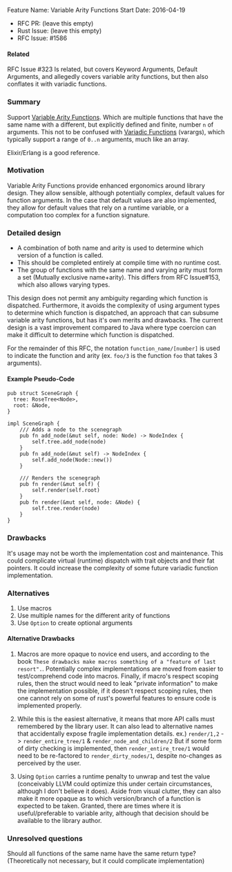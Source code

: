 Feature Name: Variable Arity Functions
Start Date: 2016-04-19
- RFC PR: (leave this empty)
- Rust Issue: (leave this empty)
- RFC Issue: #1586

#### Related
RFC Issue #323 Is related, but covers Keyword Arguments, Default Arguments, and allegedly covers variable arity functions, but then also conflates it with variadic functions.

### Summary
Support [Variable Arity Functions](https://en.wikipedia.org/wiki/Arity#Variable_arity). Which are multiple functions that have the same name with a different, but explicitly defined and finite, number `n` of arguments. This not to be confused with [Variadic Functions](https://en.wikipedia.org/wiki/Variadic_function) (varargs), which typically support a range of `0..n` arguments, much like an array.

Elixir/Erlang is a good reference.

### Motivation
Variable Arity Functions provide enhanced ergonomics around library design. They allow sensible, although potentially complex, default values for function arguments. In the case that default values are also implemented, they allow for default values that rely on a runtime variable, or a computation too complex for a function signature.

### Detailed design
- A combination of both name and arity is used to determine which version of a function is called.
- This should be completed entirely at compile time with no runtime cost.
- The group of functions with the same name and varying arity must form a set (Mutually exclusive name+arity). This differs from RFC Issue#153, which also allows varying types.

This design does not permit any ambiguity regarding which function is dispatched. Furthermore, it avoids the complexity of using argument types to determine which function is dispatched, an approach that can subsume variable arity functions, but has it's own merits and drawbacks. The current design is a vast improvement compared to Java where type coercion can make it difficult to determine which function is dispatched.

For the remainder of this RFC, the notation `function_name/[number]` is used to indicate the function and arity (ex. `foo/3` is the function `foo` that takes 3 arguments).

#### Example Pseudo-Code
```
pub struct SceneGraph {
  tree: RoseTree<Node>,
  root: &Node,
}

impl SceneGraph {
    /// Adds a node to the scenegraph
    pub fn add_node(&mut self, node: Node) -> NodeIndex {
        self.tree.add_node(node)
    }
    pub fn add_node(&mut self) -> NodeIndex {
        self.add_node(Node::new())
    }

    /// Renders the scenegraph
    pub fn render(&mut self) {
        self.render(self.root)
    }
    pub fn render(&mut self, node: &Node) {
        self.tree.render(node)
    }
}
```

### Drawbacks
It's usage may not be worth the implementation cost and maintenance.
This could complicate virtual (runtime) dispatch with trait objects and their fat pointers.
It could increase the complexity of some future variadic function implementation.

### Alternatives
1. Use macros
2. Use multiple names for the different arity of functions
3. Use `Option` to create optional arguments

#### Alternative Drawbacks
1. Macros are more opaque to novice end users, and according to the book `These drawbacks make macros something of a "feature of last resort".`. Potentially complex implementations are moved from easier to test/comprehend code into macros. Finally, if macro's respect scoping rules, then the struct would need to leak "private information" to make the implementation possible, if it doesn't respect scoping rules, then one cannot rely on some of rust's powerful features to ensure code is implemented properly.

2. While this is the easiest alternative, it means that more API calls must remembered by the library user. It can also lead to alternative names that accidentally expose fragile implementation details.
ex.) `render/1,2` -> `render_entire_tree/1` & `render_node_and_children/2`
But if some form of dirty checking is implemented, then `render_entire_tree/1` would need to be re-factored to `render_dirty_nodes/1`, despite no-changes as perceived by the user.

3. Using `Option` carries a runtime penalty to unwrap and test the value (conceivably LLVM could optimize this under certain circumstances, although I don't believe it does). Aside from visual clutter, they can also make it more opaque as to which version/branch of a function is expected to be taken. Granted, there are times where it is useful/preferable to variable arity, although that decision should be available to the library author.

### Unresolved questions
Should all functions of the same name have the same return type? (Theoretically not necessary, but it could complicate implementation)